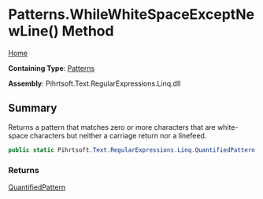# Patterns\.WhileWhiteSpaceExceptNewLine\(\) Method

[Home](../../../../../../README.md)

**Containing Type**: [Patterns](../README.md)

**Assembly**: Pihrtsoft\.Text\.RegularExpressions\.Linq\.dll

## Summary

Returns a pattern that matches zero or more characters that are white\-space characters but neither a carriage return nor a linefeed\.

```csharp
public static Pihrtsoft.Text.RegularExpressions.Linq.QuantifiedPattern WhileWhiteSpaceExceptNewLine()
```

### Returns

[QuantifiedPattern](../../QuantifiedPattern/README.md)


